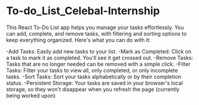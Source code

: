 # To-do_List_Celebal-Internship
This React To-Do List app helps you manage your tasks effortlessly. You can add, complete, and remove tasks, with filtering and sorting options to keep everything organized.
Here's what you can do with it:

-Add Tasks: Easily add new tasks to your list.
-Mark as Completed: Click on a task to mark it as completed. You'll see it get crossed out.
-Remove Tasks: Tasks that are no longer needed can be removed with a simple click.
-Filter Tasks: Filter your tasks to view all, only completed, or only incomplete tasks.
-Sort Tasks: Sort your tasks alphabetically or by their completion status.
-Persistent Storage: Your tasks are saved in your browser's local storage, so they won't disappear when you refresh the page (currently being worked upon)
